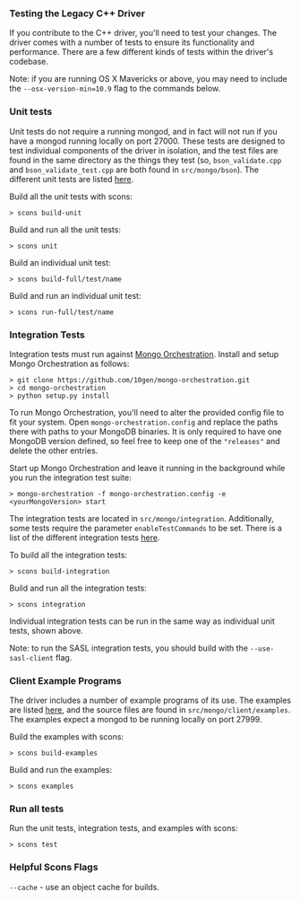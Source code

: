### Testing the Legacy C++ Driver

If you contribute to the C++ driver, you'll need to test your changes.  The driver comes with a number of tests to ensure its functionality and performance.  There are a few different kinds of tests within the driver's codebase.

Note: if you are running OS X Mavericks or above, you may need to include the ```--osx-version-min=10.9``` flag to the commands below.

### Unit tests

Unit tests do not require a running mongod, and in fact will not run if you have a mongod running locally on port 27000.  These tests are designed to test individual components of the driver in isolation, and the test files are found in the same directory as the things they test (so, ```bson_validate.cpp``` and ```bson_validate_test.cpp``` are both found in ```src/mongo/bson```).  The different unit tests are listed [here](https://github.com/mongodb/mongo-cxx-driver/blob/legacy/src/mongo/SConscript#L36-L62).

Build all the unit tests with scons:

```
> scons build-unit
```

Build and run all the unit tests:

```
> scons unit
```

Build an individual unit test:

```
> scons build-full/test/name
```

Build and run an individual unit test:

```
> scons run-full/test/name
```

### Integration Tests

Integration tests must run against [Mongo Orchestration](https://github.com/10gen/mongo-orchestration).  Install and setup Mongo Orchestration as follows:
```
> git clone https://github.com/10gen/mongo-orchestration.git
> cd mongo-orchestration
> python setup.py install
```
To run Mongo Orchestration, you'll need to alter the provided config file to fit your system.  Open ```mongo-orchestration.config``` and replace the paths there with paths to your MongoDB binaries.  It is only required to have one MongoDB version defined, so feel free to keep one of the ```"releases"``` and delete the other entries.

Start up Mongo Orchestration and leave it running in the background while you run the integration test suite:
```
> mongo-orchestration -f mongo-orchestration.config -e <yourMongoVersion> start
```

The integration tests are located in ```src/mongo/integration```.  Additionally, some tests require the parameter ```enableTestCommands``` to be set. There is a list of the different integration tests [here](https://github.com/mongodb/mongo-cxx-driver/blob/legacy/src/mongo/SConscript#L34-L47).

To build all the integration tests:

```
> scons build-integration
```

Build and run all the integration tests:

```
> scons integration
```

Individual integration tests can be run in the same way as individual unit tests, shown above.

Note: to run the SASL integration tests, you should build with the ```--use-sasl-client``` flag.

### Client Example Programs

The driver includes a number of example programs of its use.  The examples are listed [here](https://github.com/mongodb/mongo-cxx-driver/blob/legacy/src/SConscript.client#L158-L171), and the source files are found in ```src/mongo/client/examples```.  The examples expect a mongod to be running locally on port 27999.

Build the examples with scons:

```
> scons build-examples
```

Build and run the examples:

```
> scons examples
```
### Run all tests
Run the unit tests, integration tests, and examples with scons:
```
> scons test
```
### Helpful Scons Flags

```--cache``` - use an object cache for builds.
